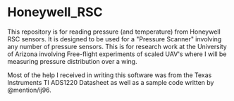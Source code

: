 # Honeywell_RSC

This repository is for reading pressure (and temperature) from Honeywell RSC sensors. It is designed to be used for a "Pressure Scanner" involving any number of pressure sensors. This is for research work at the University of Arizona involving Free-flight experiments of scaled UAV's where I will be measuring pressure distribution over a wing.

Most of the help I received in writing this software was from the Texas Instruments TI ADS1220 Datasheet as well as a sample code written by @mention/ij96.
